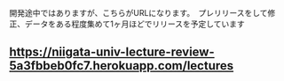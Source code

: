 開発途中ではありますが、こちらがURLになります。　プレリリースをして修正、データをある程度集めて1ヶ月ほどでリリースを予定しています
## https://niigata-univ-lecture-review-5a3fbbeb0fc7.herokuapp.com/lectures
